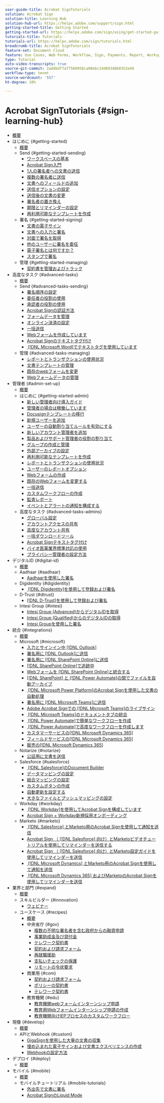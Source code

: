 ```yaml
---
user-guide-title: Acrobat SignTutorials
solution: Acrobat Sign
solution-title: Learning Hub
solution-hub-url: https://helpx.adobe.com/support/sign.html
getting-started-title: Getting Started
getting-started-url: https://helpx.adobe.com/sign/using/get-started-guide.html
tutorials-title: Tutorials
tutorials-url: https://helpx.adobe.com/sign/tutorials.html
breadcrumb-title: Acrobat SignTutorials
feature-set: Document Cloud
feature: Use Cases, Web Forms, Workflow, Sign, Payments, Report, Workspace, Deadline, Administration, Digital ID, Form, Integrations, Mobile, Skill Builder
type: Tutorial
auto-video-transcripts: true
source-git-commit: 2ad4bdf7af7560958ca90ebc14d09348b0352e49
workflow-type: tm+mt
source-wordcount: '557'
ht-degree: 10%

---
```



# Acrobat SignTutorials {#sign-learning-hub}

+ [概要](overview.md)
+ はじめに {#getting-started}
   + [概要](sign-beginner-tutorials/beginner-users-overview.md)
   + Send {#getting-started-sending}
      + [ワークスペースの基本](sign-beginner-tutorials/quick-tour.md)
      + [Acrobat Sign入門](sign-beginner-tutorials/new-sender.md)
      + [1人の署名者への文書の送信](sign-beginner-tutorials/send-to-single-recipient.md)
      + [複数の署名者に送信](sign-beginner-tutorials/send-to-multiple-recipients.md)
      + [文書へのフィールドの追加](sign-beginner-tutorials/adding-fields.md)
      + [送信オプションの設定](sign-beginner-tutorials/sending-options.md)
      + [送信後の文書の変更](sign-beginner-tutorials/modify-in-flight.md)
      + [署名者の置き換え](sign-beginner-tutorials/replace-signer.md)
      + [期限とリマインダーの設定](sign-beginner-tutorials/set-deadlines-reminders.md)
      + [再利用可能なテンプレートを作成](https://experienceleague.adobe.com/docs/document-cloud-learn/sign-learning-hub/admin-set-up/getting-started-admin/create-a-template.html)
   + 署名 {#getting-started-signing}
      + [文書の電子サイン](sign-beginner-tutorials/electronically-sign-a-document.md)
      + [文書への入力と署名](sign-beginner-tutorials/fill-and-sign.md)
      + [対面で署名を取得](sign-beginner-tutorials/sign-in-person.md)
      + [他のユーザーに署名を委任](sign-beginner-tutorials/delegate-signing.md)
      + [電子署名とは何ですか？](sign-beginner-tutorials/sign-with-a-digital-signature.md)
      + [スタンプで署名](sign-beginner-tutorials/sign-with-a-stamp.md)
   + 管理 {#getting-started-managing}
      + [契約書を管理およびトラック](sign-beginner-tutorials/manage-and-track.md)
+ 高度なタスク {#advanced-tasks}
   + [概要](sign-advanced-users/advanced-users-overview.md)
   + Send {#advanced-tasks-sending}
      + [署名順序の設定](sign-advanced-users/setting-up-routing.md)
      + [委任者の役割の使用](sign-advanced-users/delegate-signature.md)
      + [承認者の役割の使用](sign-advanced-users/add-an-approver.md)
      + [Acrobat Signの認証方法](sign-advanced-users/authentication-methods.md)
      + [フォームデータを管理](sign-advanced-users/manage-form-data.md)
      + [オンライン決済の設定](sign-advanced-users/set-up-online-payments.md)
      + [一括送信](https://experienceleague.adobe.com/docs/document-cloud-learn/sign-learning-hub/admin-set-up/getting-started-admin/megasign.html)
      + [Webフォームを作成しています](https://experienceleague.adobe.com/docs/document-cloud-learn/sign-learning-hub/admin-set-up/getting-started-admin/webform.html)
      + [Acrobat Signのテキストタグ付け](https://experienceleague.adobe.com/docs/document-cloud-learn/sign-learning-hub/admin-set-up/advanced-tasks-admins/adobe-sign-text-tagging.html)
      + [&#x200B; [!DNL Microsoft Word]でテキストタグを使用しています](sign-advanced-users/text-tagging-word.md)
   + 管理 {#advanced-tasks-managing}
      + [レポートとトランザクションの使用状況](sign-advanced-users/creating-a-report.md)
      + [文書テンプレートの管理](sign-advanced-users/edit-a-template.md)
      + [既存のwebフォームを変更](sign-advanced-users/modify-webform.md)
      + [Webフォームデータの管理](sign-advanced-users/manage-webform-data.md)
+ 管理者 {#admin-set-up}
   + [概要](admin/intro-admin-overview.md)
   + はじめに {#getting-started-admin}
      + [新しい管理者向け導入ガイド](admin/get-started-admin.md)
      + [管理者の場合は稼働しています](admin/up-and-running-admin.md)
      + [Docusignテンプレートの移行](admin/docusign-templates.md)
      + [新規ユーザーを追加](admin/add-users-to-your-account.md)
      + [ユーザーの自動割り当てルールを有効にする](admin/automatic-assignment-rules.md)
      + [新しいアカウント管理者を追加](admin/add-admin.md)
      + [製品およびサポート管理者の役割の割り当て](admin/promote-admin.md)
      + [グループの作成と管理](admin/create-and-manage-groups.md)
      + [外部アーカイブの設定](admin/set-up-your-external-archive.md)
      + [再利用可能なテンプレートを作成](sign-advanced-users/create-a-template.md)
      + [レポートとトランザクションの使用状況](https://experienceleague.adobe.com/en/docs/document-cloud-learn/sign-learning-hub/advanced-tasks/advanced-tasks-managing/creating-a-report)
      + [ユーザーのレポートオプション](admin/report-options.md)
      + [Webフォームの作成](sign-advanced-users/webform.md)
      + [既存のWebフォームを変更する](https://experienceleague.adobe.com/docs/document-cloud-learn/sign-learning-hub/advanced-tasks/advanced-tasks-managing/modify-webform.html)
      + [一括送信](sign-advanced-users/megasign.md)
      + [カスタムワークフローの作成](admin/building-a-custom-workflow.md)
      + [監査レポート](admin/audit-reports.md)
      + [イベントとアラートの通知を構成する](admin/set-up-shared-events-and-alert.md)
   + 高度なタスク {#advanced-tasks-admins}
      + [グローバル設定](admin/learn-about-global-settings.md)
      + [アカウントアクセスの共有](admin/share-account-access.md)
      + [高度なアカウント共有](admin/advanced-account-sharing.md)
      + [一括ダウンロードツール](admin/bulk-download-tool.md)
      + [Acrobat Signテキストタグ付け](sign-advanced-users/adobe-sign-text-tagging.md)
      + [バイオ医薬業界標準対応の使用](admin/use-bio-pharma-settings.md)
      + [プライバシー管理者の設定方法](admin/privacy.md)
+ デジタルID {#digital-id}
   + [概要](digitalid/digitalid-overview.md)
   + Aadhaar {#aadhaar}
      + [Aadhaarを使用した署名](digitalid/aadhaar-sign.md)
   + Digidentity {#digidentity}
      + [&#x200B; [!DNL Digidentity]を使用して登録および署名](digitalid/digidentity-sign.md)
   + D-Trust {#dtrust}
      + [[!DNL D-Trust]を使用して登録および署名](digitalid/d-trust.md)
   + Intesi Group {#intesi}
      + [Intesi Group (Advanced)からデジタルIDを取得](digitalid/intesi-advanced.md)
      + [Intesi Group (Qualified)からのデジタルIDの取得](digitalid/intesi-qualified.md)
      + [Intesi Groupを使用した署名](digitalid/intesi-sign.md)
+ 統合 {#integrations}
   + [概要](integrations/integrations-overview.md)
   + Microsoft {#microsoft}
      + [入力とサインイン中 [!DNL Outlook]](integrations/fill-and-sign-doc-microsoft-outlook.md)
      + [署名用に [!DNL Outlook]に送信](integrations/send-for-signature-with-outlook.md)
      + [署名用に [!DNL SharePoint Online]に送信](integrations/send-for-signature-with-sharepoint-online.md)
      + [&#x200B; [!DNL SharePoint Online]で追跡中](integrations/track-an-agreement-with-sharepoint-online.md)
      + [Webフォームを [!DNL SharePoint Online]と統合する](integrations/integrate-web-form-sharepoint-online.md)
      + [&#x200B; [!DNL SharePoint] と [!DNL Power Automate]の間でファイルを自動アーカイブ](integrations/auto-archive-sharepoint-power-automate.md)
      + [&#x200B; [!DNL Microsoft Power Platform]のAcrobat Signを使用した文書の自動処理](integrations/documentautomation.md)
      + [署名用に [!DNL Microsoft Teams]に送信](integrations/adobe-sign-teams-mortgage.md)
      + [Adobe Acrobat Signでの [!DNL Microsoft Teams]のライブサイン](integrations/live-sign-microsoft-teams.md)
      + [&#x200B; [!DNL Microsoft Teams]のドキュメントタブの統合](integrations/acrobat-sign-teams-documents-tab.md)
      + [&#x200B; [!DNL Power Automate]で簡単なワークフローを作成](integrations/simple-workflow-power-automate.md)
      + [&#x200B; [!DNL Power Automate]で高度なワークフローを作成します](integrations/advanced-workflow-power-automate.md)
      + [カスタマーサービスの[!DNL Microsoft Dynamics 365]](integrations/dynamics-customer-service.md)
      + [フィールドサービスの[!DNL Microsoft Dynamics 365]](integrations/dynamics-field-service.md)
      + [販売の[!DNL Microsoft Dynamics 365]](integrations/dynamics-sales.md)
   + Notarize {#notarize}
      + [公証用に文書を送信](integrations/send-document-notarize.md)
   + Salesforce {#salesforce}
      + [&#x200B; [!DNL Salesforce]のDocument Builder](integrations/create-an-agreement-template.md)
      + [データマッピングの設定](integrations/set-up-data-mapping.md)
      + [結合マッピングの設定](integrations/set-up-merging-map.md)
      + [カスタムボタンの作成](integrations/create-a-custom-button.md)
      + [自動更新を設定する](integrations/salesforce-automatic-updates.md)
      + [大きなファイルとプッシュマッピングの設定](integrations/salesforce-large-files.md)
   + Workday {#workday}
      + [&#x200B; [!DNL Workday]を使用してAcrobat Signを構成しています](integrations/workday.md)
      + [Acrobat Sign + Workday新規採用オンボーディング](integrations/acrobat-sign-workday-onboarding.md)
   + Marketo {#marketo}
      + [&#x200B; [!DNL Salesforce] とMarketo用のAcrobat Signを使用して通知を送信](integrations/marketo-salesforce-sms.md)
      + [Acrobat Sign （ [!DNL Salesforce] 向け）とMarketoビデオチュートリアルを使用してリマインダーを送信する](integrations/marketo-salesforce-reminder-video.md)
      + [Acrobat Sign （ [!DNL Salesforce] 向け）とMarketo設定ガイドを使用してリマインダーを送信](integrations/marketo-salesforce-reminder.md)
      + [&#x200B; [!DNL Microsoft Dynamics] とMarketo用のAcrobat Signを使用して通知を送信](integrations/marketo-dynamics-sms.md)
      + [&#x200B; [!DNL Microsoft Dynamics 365] およびMarketoのAcrobat Signを使用してリマインダーを送信](integrations/marketo-dynamics-reminder.md)
+ 業界と部門 {#expand}
   + [概要](sign-usecase/expand-inspire-overview.md)
   + スキルビルダー {#innovation}
      + [ウェビナー](sign-usecase/innovation-series.md)
   + ユースケース {#recipes}
      + [概要](sign-usecase/recipes.md)
      + 中央省庁 {#gov}
         + [複数の不明な署名者を含む政府からの融資申請](sign-usecase/webform-multiple-signers.md)
         + [事業助成金及び貸付金](sign-usecase/usecasegovgrants.md)
         + [テレワーク契約書](sign-usecase/usecasegovtelework.md)
         + [契約および請求フォーム](sign-usecase/usecasegovcontracts.md)
         + [再就職援助](sign-usecase/usecasegovreemployment.md)
         + [支払いチェックの保護](sign-usecase/usecasegovpaycheck.md)
         + [リモートの令状要求](sign-usecase/usecasegovremote.md)
      + 商業用 {#com}
         + [契約および請求フォーム](sign-usecase/usecasecomcontracts.md)
         + [ポリシーの契約書](sign-usecase/usecasecompolicy.md)
         + [テレワーク契約書](sign-usecase/usecasecomtelework.md)
      + 教育機関 {#edu}
         + [教育機関webフォームインターンシップ申請](sign-usecase/usecase-edu-intern.md)
         + [教育用Webフォームインターンシップ申請の作成](sign-usecase/usecase-edu-intern-create.md)
         + [教育機関向けIEPプロセスのカスタムワークフロー](sign-usecase/usecase-edu-iep.md)
+ 現像 {#develop}
   + [概要](develop/develop-overview.md)
   + APIとWebhook {#custom}
      + [GigaSignを使用した大量の文書の収集](develop/gigasign.md)
      + [埋め込まれた電子サインおよび文書エクスペリエンスの作成](develop/embeddedesignature.md)
      + [Webhookの設定方法](develop/webhooks.md)
+ デプロイ {#deploy}
   + [概要](deploy-overview.md)
+ モバイル {#mobile}
   + [概要](mobile/mobile-overview.md)
   + モバイルチュートリアル {#mobile-tutorials}
      + [外出先で文書に署名](mobile/sign-mobile.md)
      + [Acrobat SignのLiquid Mode](mobile/liquidmode.md)
